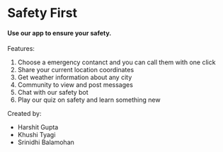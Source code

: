 # Safety First

#### Use our app to ensure your safety.
Features:
1. Choose a emergency contanct and you can call them with one click
2. Share your current location coordinates
3. Get weather information about any city
4. Community to view and post messages
5. Chat with our safety bot
6. Play our quiz on safety and learn something new
   
Created by:
- Harshit Gupta
- Khushi Tyagi
- Srinidhi Balamohan

